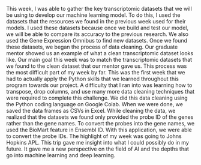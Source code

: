 This week, I was able to gather the key transcriptomic datasets that we will be using to develop our machine learning model. To do this, I used the datasets that the resources we found in the previous week used for their models. I used these datasets because once we build and test our model, we will be able to compare its accuracy to the previous research. We also used the Gene Expression Omnibus to find new datasets. Once we found these datasets, we began the process of data cleaning. Our graduate mentor showed us an example of what a clean transcriptomic dataset looks like. Our main goal this week was to match the transcriptomic datasets that we found to the clean dataset that our mentor gave us. This process was the most difficult part of my week by far. This was the first week that we had to actually apply the Python skills that we learned throughout this program towards our project. A difficulty that I ran into was learning how to transpose, drop columns, and use many more data cleaning techniques that were required to complete this challenge. We did this data cleaning using the Python coding language on Google Colab. When we were done, we saved the data frames as CSVs in Excel. While cleaning the data, we realized that the datasets we found only provided the probe ID of the genes rather than the gene names. To convert the probes into the gene names, we used the BioMart feature in Ensembl ID. With this application, we were able to convert the probe IDs. The highlight of my week was going to Johns Hopkins APL. This trip gave me insight into what I could possibly do in my future. It gave me a new perspective on the field of AI and the depths that go into machine learning and deep learning.
